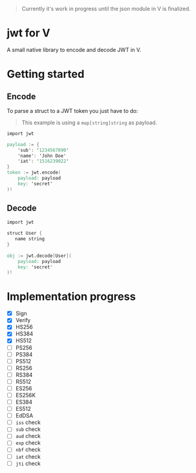 > Currently it's work in progress until the json module in V is finalized.
# jwt for V
A small native library to encode and decode JWT in V.

# Getting started

## Encode
To parse a struct to a JWT token you just have to do:
> This example is using a `map[string]string` as payload.
```v
import jwt

payload := {
    'sub': '1234567890'
    'name': 'John Doe'
    'iat': '1516239022'
}
token := jwt.encode(
	payload: payload
	key: 'secret'
)!
```

## Decode

```v
import jwt
    
struct User {
   name string
}
    
obj := jwt.decode[User](
	payload: payload
	key: 'secret'
)!
```


# Implementation progress
- [x] Sign
- [x] Verify
- [x] HS256
- [x] HS384
- [x] HS512
- [ ] PS256
- [ ] PS384
- [ ] PS512
- [ ] RS256
- [ ] RS384
- [ ] RS512
- [ ] ES256
- [ ] ES256K
- [ ] ES384
- [ ] ES512
- [ ] EdDSA
- [ ] `iss` check
- [ ] `sub` check
- [ ] `aud` check
- [ ] `exp` check
- [ ] `nbf` check
- [ ] `iat` check
- [ ] `jti` check
